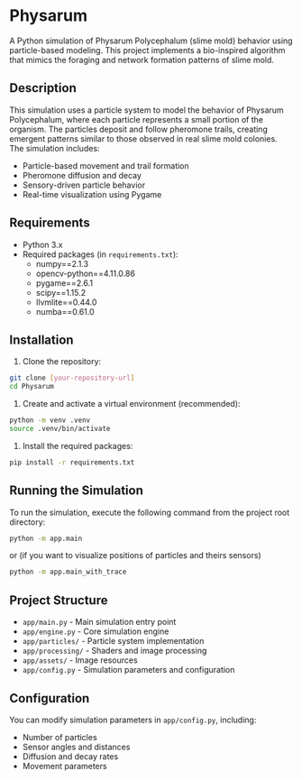 # Physarum

A Python simulation of Physarum Polycephalum (slime mold) behavior using particle-based modeling. This project implements a bio-inspired algorithm that mimics the foraging and network formation patterns of slime mold.

## Description

This simulation uses a particle system to model the behavior of Physarum Polycephalum, where each particle represents a small portion of the organism. The particles deposit and follow pheromone trails, creating emergent patterns similar to those observed in real slime mold colonies. The simulation includes:

- Particle-based movement and trail formation
- Pheromone diffusion and decay
- Sensory-driven particle behavior
- Real-time visualization using Pygame

## Requirements

- Python 3.x
- Required packages (in `requirements.txt`):
  - numpy==2.1.3
  - opencv-python==4.11.0.86
  - pygame==2.6.1
  - scipy==1.15.2
  - llvmlite==0.44.0
  - numba==0.61.0

## Installation

1. Clone the repository:

```bash
git clone [your-repository-url]
cd Physarum
```

1. Create and activate a virtual environment (recommended):

```bash
python -m venv .venv
source .venv/bin/activate
```

1. Install the required packages:

```bash
pip install -r requirements.txt
```

## Running the Simulation

To run the simulation, execute the following command from the project root directory:

```bash
python -m app.main
```

or (if you want to visualize positions of particles and theirs sensors)

```bash
python -m app.main_with_trace
```


## Project Structure

- `app/main.py` - Main simulation entry point
- `app/engine.py` - Core simulation engine
- `app/particles/` - Particle system implementation
- `app/processing/` - Shaders and image processing
- `app/assets/` - Image resources
- `app/config.py` - Simulation parameters and configuration

## Configuration

You can modify simulation parameters in `app/config.py`, including:

- Number of particles
- Sensor angles and distances
- Diffusion and decay rates
- Movement parameters
